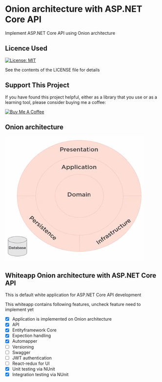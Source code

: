 # Onion architecture with ASP.NET Core API 

 Implement ASP.NET Core API using Onion architecture

## Licence Used
[![License: MIT](https://img.shields.io/badge/License-MIT-yellow.svg)](https://opensource.org/licenses/MIT)

See the contents of the LICENSE file for details

## Support This Project

If you have found this project helpful, either as a library that you use or as a learning tool, please consider buying me a coffee:

<a href="https://www.buymeacoffee.com/amitpnaik" target="_blank"><img src="https://www.buymeacoffee.com/assets/img/custom_images/orange_img.png" alt="Buy Me A Coffee" style="height: 41px !important;width: 174px !important" ></a>

## Onion architecture

![image](Assert/Onion.png)

## Whiteapp Onion architecture with ASP.NET Core API 

This is default white application for ASP.NET Core API development

This whiteapp contains following features, uncheck feature need to implement yet

- [x] Application is implemented on Onion architecture
- [x] API
- [x] Entityframework Core
- [x] Expection handling
- [x] Automapper
- [ ] Versioning
- [ ] Swagger
- [ ] JWT authentication
- [ ] React-redux for UI
- [x] Unit testing via NUnit
- [x] Integration testing via NUnit
